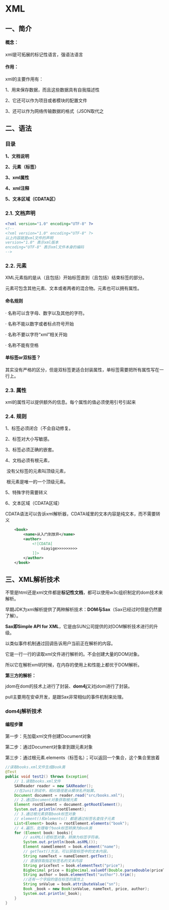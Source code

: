 # XML

## 一、简介

#### 概念：

xml是可拓展的标记性语言，强语法语言

#### 作用：

xml的主要作用有：

1、用来保存数据，而且这些数据具有自我描述性

2、它还可以作为项目或者模块的配置文件

3、还可以作为网络传输数据的格式（JSON取代之

## 二、语法

### 目录

**1、文档说明**

**2、元素（标签）**

**3、xml属性**

**4、xml注释**

**5、文本区域（CDATA区）**

### 2.1. 文档声明

```xml
<?xml version="1.0" encoding="UTF-8" ?>
<!--
<?xml version="1.0" encoding="UTF-8" ?>
以上内容就是xml文件的声明
version="1.0" 表示xml版本
encoding="UTF-8" 表示xml文件本身的编码
-->
```

### 2.2. 元素

XML元素指的是从（且包括）开始标签直到（且包括）结束标签的部分。

元素可包含其他元素、文本或者两者的混合物。元素也可以拥有属性。

#### 命名规则

· 名称可以含字母、数字以及其他的字符。

· 名称不能以数字或者标点符号开始

· 名称不要以字符“xml”相关开始

· 名称不能有空格

#### 单标签or双标签？

其实没有严格的区分，但是双标签更适合封装属性，单标签需要把所有属性写在一行上。

### 2.3. 属性

xml的属性可以提供额外的信息。每个属性的值必须使用引号引起来

### 2.4. 规则

1、标签必须闭合（不会自动修复。

2、标签对大小写敏感。

3、标签必须正确的嵌套。

4、文档必须有根元素，

​	没有父标签的元素叫顶级元素，

​	根元素是唯一的一个顶级元素。

5、特殊字符需要转义

6、文本区域（CDATA区域）

​	CDATA语法可以告诉xml解析器，CDATA域里的文本内容是纯文本，而不需要转义

```xml
    <book>
        <name>从入门到放弃</name>
        <author>
            <![CDATA[
                niayige>>>>>>>>>
            ]]>
        </author>
    </book>
```

## 三、XML解析技术

不管是html还是xml文件都是**标记性文档**，都可以使用w3c组织制定的dom技术来解析。



早期JDK为xml解析提供了两种解析技术：**DOM与Sax**（Sax已经过时但是仍然要了解）。

**Sax即Simple API for XML**，它是由SUN公司提供的对DOM解析技术进行的升级。

以类似事件机制通过回调告诉用户当前正在解析的内容。

它是一行一行的读取xml文件进行解析的。不会创建大量的DOM对象。

所以它在解析xml的时候，在内存的使用上和性能上都优于DOM解析。

**第三方的解析：**

jdom在dom的技术上进行了封装、**dom4j**又对jdom进行了封装。

pull主要用在安卓开发，是跟Sax非常相似的事件机制来处理。



### dom4j解析技术

#### 编程步骤

第一步：先加载xml文件创建Document对象

第二步：通过Document对象拿到跟元素对象

第三步：通过根元素.elements（标签名）；可以返回一个集合，这个集合里放着

```java
//读取books.xml文件生成Book类
@Test
public void test2() throws Exception{
    // 1.读取books.xml文件
    SAXReader reader = new SAXReader();
    //在Junit测试中，相对路径是从模块名开始算。
    Document document = reader.read("src/books.xml");
    // 2.通过Document对象获取根元素
    Element rootElement = document.getRootElement();
    System.out.println(rootElement);
    // 3.通过根元素获取book标签对象
    // element()和elements() 都是通过标签名查找子元素
    List<Element> books = rootElement.elements("book");
    // 4.遍历，处理每个book标签转换为Book类
    for (Element book: books){
        // asXML()把标签对象，转换为标签字符串。
        System.out.println(book.asXML());
        Element nameElement = book.element("name");
        // getText()方法，可以获取标签中的文本内容。
        String nameText = nameElement.getText();
        // 直接获取指定标签名的文本内容
        String priceText = book.elementText("price");
        BigDecimal price = BigDecimal.valueOf(Double.parseDouble(priceText));
        String author = book.elementText("author").trim();
        //还有一个字段的值在标签的属性上
        String snValue = book.attributeValue("sn");
        Book _book = new Book(snValue, nameText, price, author);
        System.out.println(_book);
    }
}
```

